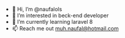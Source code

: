- 👋 Hi, I’m @naufalols
- 👀 I’m interested in beck-end developer
- 🌱 I’m currently learning laravel 8
- 📫 Reach me out muh.naufal@hotmail.com

<!---
naufalols/naufalols is a ✨ special ✨ repository because its `README.md` (this file) appears on your GitHub profile.
You can click the Preview link to take a look at your changes.
--->
